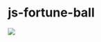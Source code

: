 # js-fortune-ball

![](https://lh3.googleusercontent.com/QK0AePZwxWzoWzkhhouONiAHdsKynfHIiT9G1vnEmxvuTFORxIsXl4PS2fPMgnbl4P0.png)